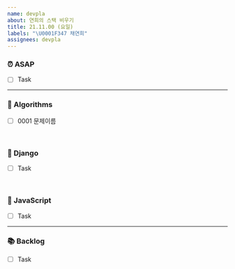 ```yaml
---
name: devpla
about: 연희의 스택 비우기
title: 21.11.00 (요일)
labels: "\U0001F347 채연희"
assignees: devpla
---
```


### ⏰ ASAP

- [ ] Task

---

### 🍨 Algorithms

- [ ] 0001 문제이름

<br>

### 🍧 Django

- [ ] Task

<br>

### 🍰 JavaScript

- [ ] Task

---

### 📚 Backlog

- [ ] Task
